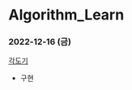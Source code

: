 # Algorithm_Learn
### 2022-12-16 (금)
[각도기](https://school.programmers.co.kr/learn/courses/30/lessons/120829)
- 구현
